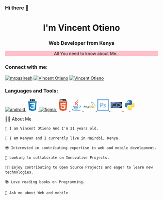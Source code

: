 ### Hi there 👋


<h1 align="center">I'm Vincent Otieno</h1>
<h3 align="center">Web Developer from Kenya</h3>
<marquee width="100%" behavior="alternate" bgcolor="pink">All You need to know about Me..</marquee>  


<h3 align="left">Connect with me:</h3>
<p align="left">
<a href="https://twitter.com/OdipoVince" target="blank"><img align="center" src="https://raw.githubusercontent.com/rahuldkjain/github-profile-readme-generator/master/src/images/icons/Social/twitter.svg" alt="mrpaziresh" height="30" width="40" /></a>
<a href="https://www.linkedin.com/in/vincent-otieno-348b66233" target="blank"><img align="center" src="https://raw.githubusercontent.com/rahuldkjain/github-profile-readme-generator/master/src/images/icons/Social/linked-in-alt.svg" alt="Vincent Otieno" height="30" width="40" /></a>
<a href="https://www.youtube.com/channel/UCdMBvHugZtN_FZ6oh8L5BHA" target="blank"><img align="center" src="https://raw.githubusercontent.com/rahuldkjain/github-profile-readme-generator/master/src/images/icons/Social/youtube.svg" alt="Vincent Otieno" height="30" width="40" /></a>
</p>

<h3 align="left">Languages and Tools:</h3>
<p align="left"> <a href="https://developer.android.com" target="_blank" rel="noreferrer"> <img src="https://raw.githubus file:///home/vin/Downloads/9118014_django_fill_icon.png" alt="android" width="40" height="40"/> </a> <a href="https://www.w3schools.com/css/" target="_blank" rel="noreferrer"> <img src="https://raw.githubusercontent.com/devicons/devicon/master/icons/css3/css3-original-wordmark.svg" alt="css3" width="40" height="40"/> </a> <a href="https://www.figma.com/" target="_blank" rel="noreferrer"> <img src="https://www.vectorlogo.zone/logos/figma/figma-icon.svg" alt="figma" width="40" height="40"/> </a> <a href="https://www.w3.org/html/" target="_blank" rel="noreferrer"> <img src="https://raw.githubusercontent.com/devicons/devicon/master/icons/html5/html5-original-wordmark.svg" alt="html5" width="40" height="40"/> </a> <a href="https://www.java.com" target="_blank" rel="noreferrer"> <img src="https://raw.githubusercontent.com/devicons/devicon/master/icons/java/java-original.svg" alt="java" width="40" height="40"/> </a> <a href="https://www.mysql.com/" target="_blank" rel="noreferrer"> <img src="https://raw.githubusercontent.com/devicons/devicon/master/icons/mysql/mysql-original-wordmark.svg" alt="mysql" width="40" height="40"/> </a> <a href="https://www.photoshop.com/en" target="_blank" rel="noreferrer"> <img src="https://raw.githubusercontent.com/devicons/devicon/master/icons/photoshop/photoshop-line.svg" alt="photoshop" width="40" height="40"/> </a> <a href="https://www.php.net" target="_blank" rel="noreferrer"> <img src="https://raw.githubusercontent.com/devicons/devicon/master/icons/php/php-original.svg" alt="php" width="40" height="40"/> </a> <a href="https://www.python.org" target="_blank" rel="noreferrer"> <img src="https://raw.githubusercontent.com/devicons/devicon/master/icons/python/python-original.svg" alt="python" width="40" height="40"/> </a> </p>


🕵️‍♂️ About Me

    🙂 I am Vincent Otieno And I'm 21 years old.

    📍 I am Kenyan and I currently live in Nairobi, Kenya.
   
    😎 Interested in contributing expertise in web and mobile development.

    👯 Looking to collaborate on Innovative Projects.

    👨‍💻 Enjoy contributing to Open Source Projects and eager to learn new technologies.

    📚 Love reading books on Programming.

    💬 Ask me about Web and mobile.


<!---
mrpaziresh/mrpaziresh is a ✨ special ✨ repository because its `README.md` (this file) appears on your GitHub profile.
You can click the Preview link to take a look at your changes. 
--->
 
